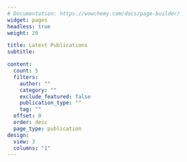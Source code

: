 ```yaml
---
# Documentation: https://wowchemy.com/docs/page-builder/
widget: pages
headless: true
weight: 20

title: Latest Publications
subtitle:

content:
  count: 5
  filters:
    author: ""
    category: ""
    exclude_featured: false
    publication_type: ""
    tag: ""
  offset: 0
  order: desc
  page_type: publication
design:
  view: 3
  columns: "1"
---
```

